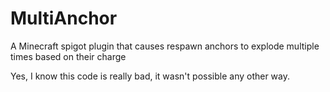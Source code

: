 # MultiAnchor
A Minecraft spigot plugin that causes respawn anchors to explode multiple times based on their charge


Yes, I know this code is really bad, it wasn't possible any other way.
